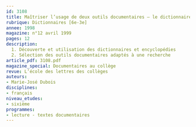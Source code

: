 ```yaml
---
id: 3108
title: Maîtriser l’usage de deux outils documentaires – le dictionnaire et l’encyclopédie
rubrique: Dictionnaires [6e-3e]
annee: 1998
magazine: n°12 avril 1999
pages: 12
description: 
  1. Découverte et utilisation des dictionnaires et encyclopédies
  2. Sélection des outils documentaires adaptés à une recherche
article_pdf: 3108.pdf
magazine_special: Documentaires au collège
revue: L’école des lettres des collèges
auteurs:
- Marie-José Dubois
disciplines:
- français
niveau_etudes:
- sixième
programmes:
- lecture - textes documentaires
---
```

